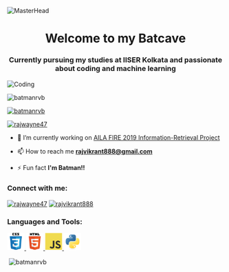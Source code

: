 ![MasterHead](https://i.pinimg.com/originals/a5/83/9b/a5839b8d6840495267cb569067ef02fb.png)
<h1 align="center"> Welcome to my Batcave </h1>
<h3 align="center">Currently pursuing my studies at IISER Kolkata and passionate about coding and machine learning</h3>
<img align="center" alt="Coding" width="1000" src="https://www.mandatory.com/wp-content/uploads/sites/10/gallery/batsuits/batfleck4-0-0.gif">

<p align="left"> <img src="https://komarev.com/ghpvc/?username=batmanrvb&label=Profile%20views&color=0e75b6&style=flat" alt="batmanrvb" /> </p>

<p align="left"> <a href="https://github.com/ryo-ma/github-profile-trophy"><img src="https://github-profile-trophy.vercel.app/?username=batmanrvb" alt="batmanrvb" /></a> </p>

<p align="left"> <a href="https://twitter.com/rajwayne47" target="blank"><img src="https://img.shields.io/twitter/follow/rajwayne47?logo=twitter&style=for-the-badge" alt="rajwayne47" /></a> </p>

- 🔭 I’m currently working on [AILA FIRE 2019 Information-Retrieval Project](https://github.com/Batmanrvb/AILA-Info-Retrieval-Project)

- 📫 How to reach me **rajvikrant888@gmail.com**

- ⚡ Fun fact **I'm Batman!!**

<h3 align="left">Connect with me:</h3>
<p align="left">
<a href="https://twitter.com/rajwayne47" target="blank"><img align="center" src="https://raw.githubusercontent.com/rahuldkjain/github-profile-readme-generator/master/src/images/icons/Social/twitter.svg" alt="rajwayne47" height="30" width="40" /></a>
<a href="https://www.codechef.com/users/rajvikrant888" target="blank"><img align="center" src="https://cdn.jsdelivr.net/npm/simple-icons@3.1.0/icons/codechef.svg" alt="rajvikrant888" height="30" width="40" /></a>
</p>

<h3 align="left">Languages and Tools:</h3>
<p align="left"> <a href="https://www.w3schools.com/css/" target="_blank" rel="noreferrer"> <img src="https://raw.githubusercontent.com/devicons/devicon/master/icons/css3/css3-original-wordmark.svg" alt="css3" width="40" height="40"/> </a> <a href="https://www.w3.org/html/" target="_blank" rel="noreferrer"> <img src="https://raw.githubusercontent.com/devicons/devicon/master/icons/html5/html5-original-wordmark.svg" alt="html5" width="40" height="40"/> </a> <a href="https://developer.mozilla.org/en-US/docs/Web/JavaScript" target="_blank" rel="noreferrer"> <img src="https://raw.githubusercontent.com/devicons/devicon/master/icons/javascript/javascript-original.svg" alt="javascript" width="40" height="40"/> </a> <a href="https://www.python.org" target="_blank" rel="noreferrer"> <img src="https://raw.githubusercontent.com/devicons/devicon/master/icons/python/python-original.svg" alt="python" width="40" height="40"/> </a> </p>

<p>&nbsp;<img align="center" src="https://github-readme-stats.vercel.app/api?username=batmanrvb&show_icons=true&locale=en" alt="batmanrvb" /></p>
